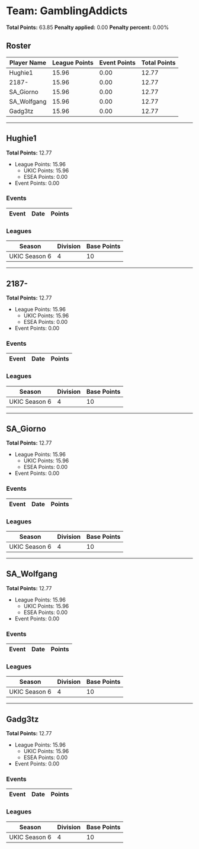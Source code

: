 # Team: GamblingAddicts

**Total Points:** 63.85
**Penalty applied:** 0.00
**Penalty percent:** 0.00%

## Roster
| Player Name | League Points | Event Points | Total Points |
|-------------|--------------|--------------|-------------|
| Hughie1 | 15.96 | 0.00 | 12.77 |
| 2187- | 15.96 | 0.00 | 12.77 |
| SA_Giorno | 15.96 | 0.00 | 12.77 |
| SA_Wolfgang | 15.96 | 0.00 | 12.77 |
| Gadg3tz | 15.96 | 0.00 | 12.77 |

---

## Hughie1

**Total Points:** 12.77

- League Points: 15.96
  - UKIC Points: 15.96
  - ESEA Points: 0.00
- Event Points: 0.00

### Events
| Event | Date | Points |
|-------|------|--------|
### Leagues
| Season | Division | Base Points |
|--------|----------|-------------|
| UKIC Season 6 | 4 | 10 |
---

## 2187-

**Total Points:** 12.77

- League Points: 15.96
  - UKIC Points: 15.96
  - ESEA Points: 0.00
- Event Points: 0.00

### Events
| Event | Date | Points |
|-------|------|--------|
### Leagues
| Season | Division | Base Points |
|--------|----------|-------------|
| UKIC Season 6 | 4 | 10 |
---

## SA_Giorno

**Total Points:** 12.77

- League Points: 15.96
  - UKIC Points: 15.96
  - ESEA Points: 0.00
- Event Points: 0.00

### Events
| Event | Date | Points |
|-------|------|--------|
### Leagues
| Season | Division | Base Points |
|--------|----------|-------------|
| UKIC Season 6 | 4 | 10 |
---

## SA_Wolfgang

**Total Points:** 12.77

- League Points: 15.96
  - UKIC Points: 15.96
  - ESEA Points: 0.00
- Event Points: 0.00

### Events
| Event | Date | Points |
|-------|------|--------|
### Leagues
| Season | Division | Base Points |
|--------|----------|-------------|
| UKIC Season 6 | 4 | 10 |
---

## Gadg3tz

**Total Points:** 12.77

- League Points: 15.96
  - UKIC Points: 15.96
  - ESEA Points: 0.00
- Event Points: 0.00

### Events
| Event | Date | Points |
|-------|------|--------|
### Leagues
| Season | Division | Base Points |
|--------|----------|-------------|
| UKIC Season 6 | 4 | 10 |